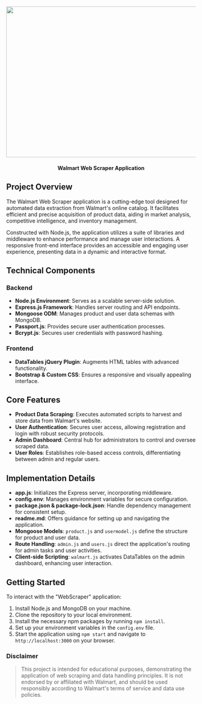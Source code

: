 <h1 align="center">
   <img src="https://github.com/sultanul-ovi/Walmart-Web-Scraper/blob/main/banner.png" width="800" height="400" />
</h1>

<h4 align="center">
Walmart Web Scraper Application
</h4>


## Project Overview
The Walmart Web Scraper application is a cutting-edge tool designed for automated data extraction from Walmart's online catalog. It facilitates efficient and precise acquisition of product data, aiding in market analysis, competitive intelligence, and inventory management.

Constructed with Node.js, the application utilizes a suite of libraries and middleware to enhance performance and manage user interactions. A responsive front-end interface provides an accessible and engaging user experience, presenting data in a dynamic and interactive format.

## Technical Components

### Backend
- **Node.js Environment**: Serves as a scalable server-side solution.
- **Express.js Framework**: Handles server routing and API endpoints.
- **Mongoose ODM**: Manages product and user data schemas with MongoDB.
- **Passport.js**: Provides secure user authentication processes.
- **Bcrypt.js**: Secures user credentials with password hashing.

### Frontend
- **DataTables jQuery Plugin**: Augments HTML tables with advanced functionality.
- **Bootstrap & Custom CSS**: Ensures a responsive and visually appealing interface.

## Core Features

- **Product Data Scraping**: Executes automated scripts to harvest and store data from Walmart's website.
- **User Authentication**: Secures user access, allowing registration and login with robust security protocols.
- **Admin Dashboard**: Central hub for administrators to control and oversee scraped data.
- **User Roles**: Establishes role-based access controls, differentiating between admin and regular users.

## Implementation Details

- **app.js**: Initializes the Express server, incorporating middleware.
- **config.env**: Manages environment variables for secure configuration.
- **package.json & package-lock.json**: Handle dependency management for consistent setup.
- **readme.md**: Offers guidance for setting up and navigating the application.
- **Mongoose Models**: `product.js` and `usermodel.js` define the structure for product and user data.
- **Route Handling**: `admin.js` and `users.js` direct the application's routing for admin tasks and user activities.
- **Client-side Scripting**: `walmart.js` activates DataTables on the admin dashboard, enhancing user interaction.

## Getting Started

To interact with the "WebScraper" application:

1. Install Node.js and MongoDB on your machine.
2. Clone the repository to your local environment.
3. Install the necessary npm packages by running `npm install`.
4. Set up your environment variables in the `config.env` file.
5. Start the application using `npm start` and navigate to `http://localhost:3000` on your browser.


### Disclaimer

> This project is intended for educational purposes, demonstrating the application of web scraping and data handling principles. It is not endorsed by or affiliated with Walmart, and should be used responsibly according to Walmart's terms of service and data use policies.
